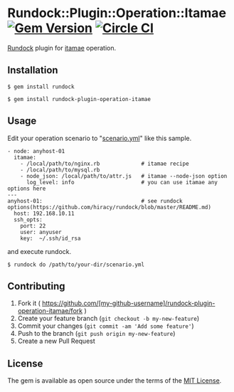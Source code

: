 # Rundock::Plugin::Operation::Itamae [![Gem Version](https://badge.fury.io/rb/rundock-plugin-operation-itamae.svg)](http://badge.fury.io/rb/rundock-plugin-operation-itamae) [![Circle CI](https://circleci.com/gh/hiracy/rundock-plugin-operation-itamae/tree/master.png?style=shield)](https://circleci.com/gh/hiracy/rundock-plugin-operation-itamae/tree/master)

[Rundock](https://github.com/hiracy/rundock) plugin for [itamae](https://github.com/itamae-kitchen/itamae) operation.

## Installation

```
$ gem install rundock
```

```
$ gem install rundock-plugin-operation-itamae
```

## Usage

Edit your operation scenario to "[scenario.yml](https://github.com/hiracy/rundock/blob/master/scenario_sample.yml)" like this sample.

```
- node: anyhost-01
  itamae:
    - /local/path/to/nginx.rb             # itamae recipe
    - /local/path/to/mysql.rb
    - node_json: /local/path/to/attr.js   # itamae --node-json option
      log_level: info                     # you can use itamae any options here
---
anyhost-01:                               # see rundock options(https://github.com/hiracy/rundock/blob/master/README.md)
  host: 192.168.10.11
  ssh_opts:
    port: 22
    user: anyuser
    key:  ~/.ssh/id_rsa
```

and execute rundock.

    $ rundock do /path/to/your-dir/scenario.yml

## Contributing

1. Fork it ( https://github.com/[my-github-username]/rundock-plugin-operation-itamae/fork )
2. Create your feature branch (`git checkout -b my-new-feature`)
3. Commit your changes (`git commit -am 'Add some feature'`)
4. Push to the branch (`git push origin my-new-feature`)
5. Create a new Pull Request

## License

The gem is available as open source under the terms of the [MIT License](http://opensource.org/licenses/MIT).

